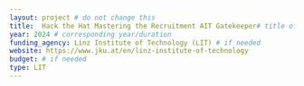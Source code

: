 ```yaml
---
layout: project # do not change this
title: 	Hack the Hat Mastering the Recruitment AIT Gatekeeper# title of the project
year: 2024 # corresponding year/duration
funding_agency: Linz Institute of Technology (LIT) # if needed
website: https://www.jku.at/en/linz-institute-of-technology
budget: # if needed
type: LIT
---
```

